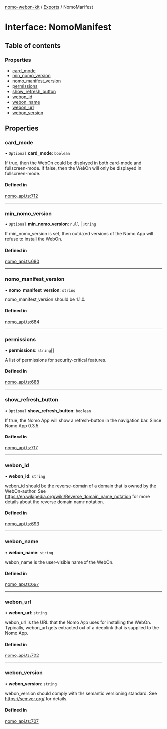 [nomo-webon-kit](../README.md) / [Exports](../modules.md) / NomoManifest

# Interface: NomoManifest

## Table of contents

### Properties

- [card\_mode](NomoManifest.md#card_mode)
- [min\_nomo\_version](NomoManifest.md#min_nomo_version)
- [nomo\_manifest\_version](NomoManifest.md#nomo_manifest_version)
- [permissions](NomoManifest.md#permissions)
- [show\_refresh\_button](NomoManifest.md#show_refresh_button)
- [webon\_id](NomoManifest.md#webon_id)
- [webon\_name](NomoManifest.md#webon_name)
- [webon\_url](NomoManifest.md#webon_url)
- [webon\_version](NomoManifest.md#webon_version)

## Properties

### card\_mode

• `Optional` **card\_mode**: `boolean`

If true, then the WebOn could be displayed in both card-mode and fullscreen-mode.
If false, then the WebOn will only be displayed in fullscreen-mode.

#### Defined in

[nomo_api.ts:712](https://github.com/nomo-app/nomo-webon-kit/blob/3c856a0/nomo-webon-kit/src/nomo_api.ts#L712)

___

### min\_nomo\_version

• `Optional` **min\_nomo\_version**: ``null`` \| `string`

If min_nomo_version is set, then outdated versions of the Nomo App will refuse to install the WebOn.

#### Defined in

[nomo_api.ts:680](https://github.com/nomo-app/nomo-webon-kit/blob/3c856a0/nomo-webon-kit/src/nomo_api.ts#L680)

___

### nomo\_manifest\_version

• **nomo\_manifest\_version**: `string`

nomo_manifest_version should be 1.1.0.

#### Defined in

[nomo_api.ts:684](https://github.com/nomo-app/nomo-webon-kit/blob/3c856a0/nomo-webon-kit/src/nomo_api.ts#L684)

___

### permissions

• **permissions**: `string`[]

A list of permissions for security-critical features.

#### Defined in

[nomo_api.ts:688](https://github.com/nomo-app/nomo-webon-kit/blob/3c856a0/nomo-webon-kit/src/nomo_api.ts#L688)

___

### show\_refresh\_button

• `Optional` **show\_refresh\_button**: `boolean`

If true, the Nomo App will show a refresh-button in the navigation bar.
Since Nomo App 0.3.5.

#### Defined in

[nomo_api.ts:717](https://github.com/nomo-app/nomo-webon-kit/blob/3c856a0/nomo-webon-kit/src/nomo_api.ts#L717)

___

### webon\_id

• **webon\_id**: `string`

webon_id should be the reverse-domain of a domain that is owned by the WebOn-author.
See https://en.wikipedia.org/wiki/Reverse_domain_name_notation for more details about the reverse domain name notation.

#### Defined in

[nomo_api.ts:693](https://github.com/nomo-app/nomo-webon-kit/blob/3c856a0/nomo-webon-kit/src/nomo_api.ts#L693)

___

### webon\_name

• **webon\_name**: `string`

webon_name is the user-visible name of the WebOn.

#### Defined in

[nomo_api.ts:697](https://github.com/nomo-app/nomo-webon-kit/blob/3c856a0/nomo-webon-kit/src/nomo_api.ts#L697)

___

### webon\_url

• **webon\_url**: `string`

webon_url is the URL that the Nomo App uses for installing the WebOn.
Typically, webon_url gets extracted out of a deeplink that is supplied to the Nomo App.

#### Defined in

[nomo_api.ts:702](https://github.com/nomo-app/nomo-webon-kit/blob/3c856a0/nomo-webon-kit/src/nomo_api.ts#L702)

___

### webon\_version

• **webon\_version**: `string`

webon_version should comply with the semantic versioning standard.
See https://semver.org/ for details.

#### Defined in

[nomo_api.ts:707](https://github.com/nomo-app/nomo-webon-kit/blob/3c856a0/nomo-webon-kit/src/nomo_api.ts#L707)
